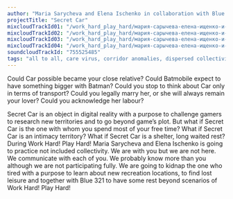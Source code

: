 ```yaml
---
author: "Maria Sarycheva and Elena Ischenko in collaboration with Blue 321"
projectTitle: "Secret Car"
mixcloudTrackId01: "/work_hard_play_hard/мария-сарычева-елена-ищенко-и-синяя-321-секретная-машина-настя-вепрева/"
mixcloudTrackId02: "/work_hard_play_hard/мария-сарычева-елена-ищенко-и-синяя-321-секретная-машина-ульяна-быченкова-и-жанна-долгова/"
mixcloudTrackId03: "/work_hard_play_hard/мария-сарычева-елена-ищенко-и-синяя-321-секретная-машина-саша-зубрицкая-1/"
mixcloudTrackId04: "/work_hard_play_hard/мария-сарычева-елена-ищенко-и-синяя-321-секретная-машина-саша-зубрицкая-2/"
soundcloudTrackId: "755525485"
tags: "all to all, care virus, corridor anomalies, dispersed collectivity, joy acceleration, practices of ourselves, spontaneous grassroots alternative"
---
```

Could Car possible became your close relative? Could Batmobile expect to have something bigger with Batman?  Could you stop to think about Car only in terms of transport? Could you legally marry her, or she will always remain your lover? Could you acknowledge her labour?

Secret Car is an object in digital reality with a purpose to challenge gamers to research new territories and to go beyond game’s plot. But what if Secret Car is the one with whom you spend most of your free time? What if Secret Car is an intimacy territory? What if Secret Car is a shelter, long waited rest? During Work Hard! Play Hard! Maria Sarycheva and Elena Ischenko is going to practice not included collectivity. We are with you but we are not here. We communicate with each of you. We probably know more than you although we are not participating fully. We are going to kidnap the one who tired with a purpose to learn about new recreation locations, to find lost leisure and together with Blue 321 to have some rest beyond scenarios of Work Hard! Play Hard!
